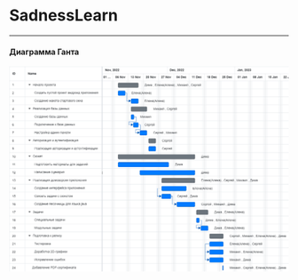 # SadnessLearn
____
#### Диаграмма Ганта
<img width="900" src="https://github.com/Ne-Mobu-u-Ne-ToNu/SadnessLearn/blob/main/Задания_уitп/timegantpng.png">
